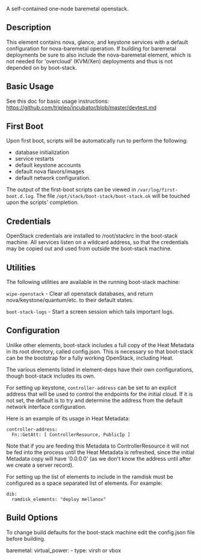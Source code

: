 A self-contained one-node baremetal openstack.

Description
-----------

This element contains nova, glance, and keystone services with a default
configuration for nova-baremetal operation. If building for baremetal
deployments be sure to also include the nova-baremetal element, which is not
needed for 'overcloud' (KVM/Xen) deployments and thus is not depended on by
boot-stack.


Basic Usage
-----------

See this doc for basic usage instructions:
  https://github.com/tripleo/incubator/blob/master/devtest.md


First Boot
----------

Upon first boot, scripts will be automatically run to perform the following:
- database initialization
- service restarts
- default keystone accounts
- default nova flavors/images
- default network configuration.

The output of the first-boot scripts can be viewed in
`/var/log/first-boot.d.log`.  The file `/opt/stack/boot-stack/boot-stack.ok`
will be touched upon the scripts' completion.


Credentials
-----------

OpenStack credentials are installed to /root/stackrc in the boot-stack machine.
All services listen on a wildcard address, so that the credentials may be
copied out and used from outside the boot-stack machine.


Utilities
---------

The following utilities are available in the running boot-stack machine:

`wipe-openstack` - Clear all openstack databases, and return
                   nova/keystone/quantum/etc. to their default states.

`boot-stack-logs` - Start a screen session which tails important logs.


Configuration
-------------

Unlike other elements, boot-stack includes a full copy of the Heat
Metadata in its root directory, called config.json. This is necessary
so that boot-stack can be the bootstrap for a fully working OpenStack,
including Heat.

The various elements listed in element-deps have their own configurations,
though boot-stack includes its own.

For setting up keystone, `controller-address` can be set to an explicit
address that will be used to control the endpoints for the initial
cloud. If it is not set, the default is to try and determine the address
from the default network interface configuration.

Here is an example of its usage in Heat Metadata:

    controller-address:
      Fn::GetAtt: [ ControllerResource, PublicIp ]

Note that if you are feeding this Metadata to ControllerResource it
will not be fed into the process until the Heat Metadata is refreshed,
since the initial Metadata copy will have '0.0.0.0' (as we don't know
the address until after we create a server record).


For setting up the list of elements to include in the ramdisk must be
configured as a space separated list of elements.
For example:

    dib:
      ramdisk_elements: "deploy mellanox"

Build Options
-------------

To change build defaults for the boot-stack machine edit the config.json file
before building.

baremetal:
  virtual_power:
    - type: virsh or vbox

